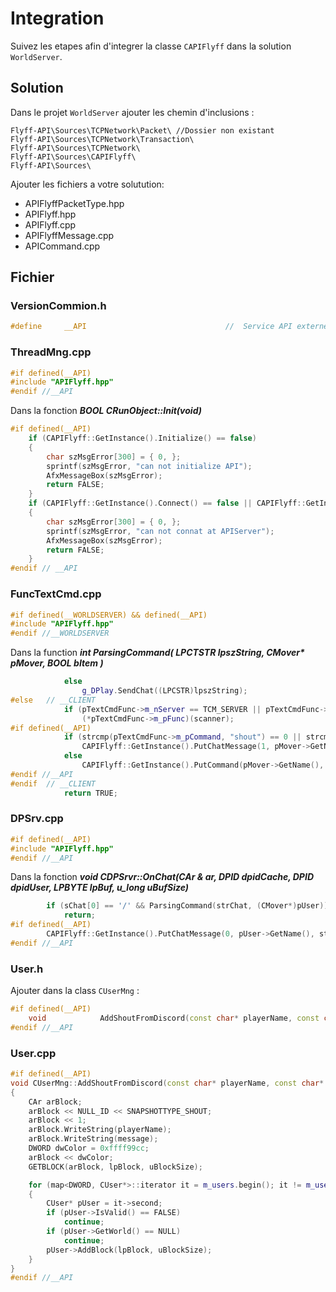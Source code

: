 # Integration
Suivez les etapes afin d'integrer la classe `CAPIFlyff` dans la solution `WorldServer`. <br>

## Solution
Dans le projet `WorldServer` ajouter les chemin d'inclusions :
```
Flyff-API\Sources\TCPNetwork\Packet\ //Dossier non existant
Flyff-API\Sources\TCPNetwork\Transaction\
Flyff-API\Sources\TCPNetwork\
Flyff-API\Sources\CAPIFlyff\
Flyff-API\Sources\
```

Ajouter les fichiers a votre solutution:
* APIFlyffPacketType.hpp
* APIFlyff.hpp
* APIFlyff.cpp
* APIFlyffMessage.cpp
* APICommand.cpp

## Fichier

### VersionCommion.h
```cpp
#define		__API								//	Service API externe
```

### ThreadMng.cpp
```cpp
#if defined(__API)
#include "APIFlyff.hpp"
#endif //__API
```

Dans la fonction ___BOOL CRunObject::Init(void)___
```cpp
#if defined(__API)
	if (CAPIFlyff::GetInstance().Initialize() == false)
	{
		char szMsgError[300] = { 0, };
		sprintf(szMsgError, "can not initialize API");
		AfxMessageBox(szMsgError);
		return FALSE;
	}
	if (CAPIFlyff::GetInstance().Connect() == false || CAPIFlyff::GetInstance().Authenticate(1234, "admin") == false)
	{
		char szMsgError[300] = { 0, };
		sprintf(szMsgError, "can not connat at APIServer");
		AfxMessageBox(szMsgError);
		return FALSE;
	}
#endif // __API
```

### FuncTextCmd.cpp
```cpp
#if defined(__WORLDSERVER) && defined(__API)
#include "APIFlyff.hpp"
#endif //__WORLDSERVER
```

Dans la function ___int ParsingCommand( LPCTSTR lpszString, CMover* pMover, BOOL bItem )___
```cpp
			else
				g_DPlay.SendChat((LPCSTR)lpszString);
#else	// __CLIENT
			if (pTextCmdFunc->m_nServer == TCM_SERVER || pTextCmdFunc->m_nServer == TCM_BOTH)
				(*pTextCmdFunc->m_pFunc)(scanner);
#if defined(__API)
			if (strcmp(pTextCmdFunc->m_pCommand, "shout") == 0 || strcmp(pTextCmdFunc->m_pAbbreviation, "s") == 0)
				CAPIFlyff::GetInstance().PutChatMessage(1, pMover->GetName(), lpszString);
			else
				CAPIFlyff::GetInstance().PutCommand(pMover->GetName(), lpszString);
#endif //__API
#endif	// __CLIENT
			return TRUE;
```

### DPSrv.cpp
```cpp
#if defined(__API)
#include "APIFlyff.hpp"
#endif //__API
```
Dans la fonction ___void CDPSrvr::OnChat(CAr & ar, DPID dpidCache, DPID dpidUser, LPBYTE lpBuf, u_long uBufSize)___
```cpp
		if (sChat[0] == '/' && ParsingCommand(strChat, (CMover*)pUser))
			return;
#if defined(__API)
		CAPIFlyff::GetInstance().PutChatMessage(0, pUser->GetName(), strChat.GetBuffer());
#endif //__API
```

### User.h
Ajouter dans la class `CUserMng` :
```cpp
#if defined(__API)
    void			AddShoutFromDiscord(const char* playerName, const char* message);
#endif //__API
```

### User.cpp
```cpp
#if defined(__API)
void CUserMng::AddShoutFromDiscord(const char* playerName, const char* message)
{
    CAr arBlock;
    arBlock << NULL_ID << SNAPSHOTTYPE_SHOUT;
    arBlock << 1;
    arBlock.WriteString(playerName);
    arBlock.WriteString(message);
    DWORD dwColor = 0xffff99cc;
    arBlock << dwColor;
    GETBLOCK(arBlock, lpBlock, uBlockSize);

    for (map<DWORD, CUser*>::iterator it = m_users.begin(); it != m_users.end(); ++it)
    {
        CUser* pUser = it->second;
        if (pUser->IsValid() == FALSE)
            continue;
        if (pUser->GetWorld() == NULL)
            continue;
        pUser->AddBlock(lpBlock, uBlockSize);
    }
}
#endif //__API
```
